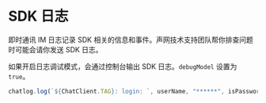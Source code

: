 
# SDK 日志

即时通讯 IM 日志记录 SDK 相关的信息和事件。声网技术支持团队帮你排查问题时可能会请你发送 SDK 日志。

如果开启日志调试模式，会通过控制台输出 SDK 日志。`debugModel` 设置为 `true`。

```typescript
chatlog.log(`${ChatClient.TAG}: login: `, userName, "******", isPassword);
```
